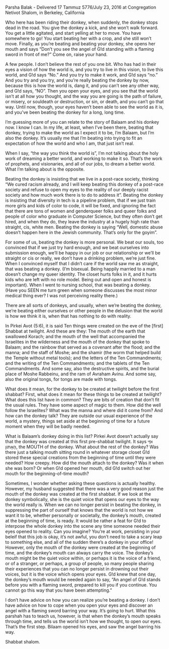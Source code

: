 Parsha Balak - Delivered 17 Tammuz 5776/July 23, 2016 at Congregation Netivot Shalom, in Berkeley, California

Who here has been riding their donkey, when suddenly, the donkey stops dead in the road. You give the donkey a kick, and she won’t walk forward. You get a little agitated, and start yelling at her to move. You have somewhere to go! You start beating her with a crop, and she still won’t move. Finally, as you’re beating and beating your donkey, she opens her mouth and says “Don’t you see the angel of G!d standing with a flaming sword in front of me?” Come on, raise your hand.

A few people. I don’t believe the rest of you one bit. Who has had in their eyes a vision of how the world is, and you try to live in this vision, to live this world, and G!d says “No.” And you try to make it work, and G!d says “no.” And you try and you try, and you’re really beating the donkey by now, because this is how the world is, dang it, and you can’t see any other way, and G!d says, “NO”. Then you open your eyes, and you see that the world isn’t at all how you thought, and the way you are going is the path of failure, or misery, or souldeath or destruction, or sin, or death, and you can’t go that way. Until now, though, your eyes haven’t been able to see the world as it is, and you’ve been beating the donkey for a long, long time.

I’m guessing more of you can relate to the story of Balaam and his donkey now. I know I can. In my life, at least, when I’ve been there, beating that donkey, trying to make the world as I expect it to be, I’m Balaam, but I’m also the donkey. It’s usually me that I’m beating into trying to fit an expectation of how the world and who I am, that just isn’t real.

When I say, “the way you think the world is”, I’m not talking about the holy work of dreaming a better world, and working to make it so. That’s the work of prophets, and visionaries, and all of our jobs, to dream a better world. What I’m talking about is the opposite.

Beating the donkey is insisting that we live in a post-race society, thinking “We cured racism already, and I will keep beating this donkey of a post-race society and refuse to open my eyes to the reality of our deeply racist society and how much work there is to do to address it”. Beating the donkey is insisting that diversity in tech is a pipeline problem, that if we just train more girls and kids of color to code, it will be fixed, and ignoring the fact that there are tons of women and genderqueer folks and queer folks and people of color who graduate in Computer Science, but they often don’t get hired, and when they do, they leave the industry at a hugely high rate than straight, cis, white men. Beating the donkey is saying “Well, domestic abuse doesn’t happen here in the Jewish community. That’s only for the goyim”.

For some of us, beating the donkey is more personal. We beat our souls, too convinced that if we just try hard enough, and we beat ourselves into submission enough, we’ll be happy in our job or our relationship or we’ll be straight or cis or really, we don’t have a drinking problem, we’re just fine. When I convinced myself that I didn’t care if the world saw me as straight, that was beating a donkey. (I’m bisexual. Being happily married to a man doesn’t change my queer identity. The closet hurts folks in it, and it hurts kids who are left with no role model. Being out and open and honest is important). When I went to nursing school, that was beating a donkey. (Have you SEEN me turn green when someone discusses the most minor medical thing ever? I was not perceiving reality there.)

There are all sorts of donkeys, and usually, when we’re beating the donkey, we’re beating either ourselves or other people in the delusion that the world is how we think it is, when that has nothing to do with reality.

In Pirkei Avot (5:6), it is said Ten things were created on the eve of the [first] Shabbat at twilight. And these are they: The mouth of the earth that swallowed Korach; and the mouth of the well that accompanied the Israelites in the wilderness and the mouth of the donkey that spoke to Balaam; and the rainbow that served as a covenant after the flood; and the manna; and the staff of Moshe; and the shamir (the worm that helped build the Temple without metal tools); and the letters of the Ten Commandments; and the writing of the Ten Commandments; and the tablets of the Ten Commandments. And some say, also the destructive spirits, and the burial place of Moshe Rabbeinu, and the ram of Avraham Avinu. And some say, also the original tongs, for tongs are made with tongs.

What does it mean, for the donkey to be created at twilight before the first shabbat? First, what does it mean for these things to be created at twilight? What does this list have in common? They are bits of creation that don’t fit the usual rules. They have some aspect of magic to them. How did the well follow the Israelites? What was the manna and where did it come from? And how can the donkey talk? They are outside our usual experience of the world, a mystery, things set aside at the beginning of time for a future moment when they will be badly needed.

What is Balaam’s donkey doing in this list? Pirkei Avot doesn’t actually say that the donkey was created at this first pre-shabbat twilight. It says וּפִי הָאָתוֹן, the MOUTH of the donkey. What about the rest of the donkey? Was there just a talking mouth sitting round in whatever storage closet G!d stored these special creations from the beginning of time until they were needed? How creepy. How did the mouth attach to the donkey? Was it when she was born? Or when G!d opened her mouth, did G!d switch out her mouth for the beginning-of-time mouth?

Sometimes, I wonder whether asking these questions is actually healthy. However, my husband suggested that there was a very good reason just the mouth of the donkey was created at the first shabbat. If we look at the donkey symbolically, she is the quiet voice that opens our eyes to the way the world really is. When we can no longer persist in beating the donkey, in suppressing the part of ourself that knows that the world is not how we want it to be, whether personally or societally, the donkey’s mouth, created at the beginning of time, is ready. It would be rather a feat for G!d to interpose the whole donkey into the scene any time someone needed their eyes opened to reality. Can you imagine? You’re at work, persisting in your beleif that this job is okay, it’s not awful, you don’t need to take a scary leap to something else, and all of the sudden there’s a donkey in your office! However, only the mouth of the donkey were created at the beginning of time, and the donkey’s mouth can always carry the voice. The donkey’s mouth might be the quiet voice within, or perhaps it is the voice of a friend, or of a stranger, or perhaps, a group of people, so many people sharing their experiences that you can no longer persist in drowning out their voices, but it is the voice which opens your eyes. G!d knew that one day, the donkey’s mouth would be needed again to say, “An angel of G!d stands before you with a flaming sword, prepared to kill you if you continue. You cannot go this way that you have been attempting.”

I don’t have advice on how you can realize you’re beating a donkey. I don’t have advice on how to cope when you open your eyes and discover an angel with a flaming sword barring your way. It’s going to hurt. What this parshah has to teach us, however, is that when the donkey’s mouth speaks through time, and tells us the world isn’t how we thought, to open our eyes. That’s the first step. Bilaam opened his eyes, and saw the angel barring his way.

Shabbat shalom.